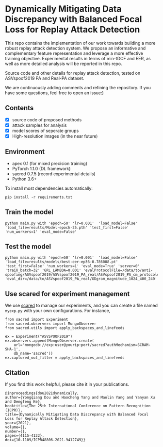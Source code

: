 # Dynamically Mitigating Data Discrepancy with Balanced Focal Loss for Replay Attack Detection

This repo contains the implementation of our work towards building a more robust replay attack detection system. We propose an informative and complementary feature representation and leverage a more effective training objective. Experimental results in terms of min-tDCF and EER, as well as more detailed analysis will be reported in this repo. 

Source code and other details for replay attack detection, tested on ASVspoof2019 PA and Real-PA dataset.

We are continuously adding comments and refining the repository. If you have some questions, feel free to open an issue:)

## Contents
- [x] source code of proposed methods 
- [x] attack samples for analysis
- [x] model scores of seperate groups
- [x] High-resolution images (in the near future)

## Environment
+ apex   0.1 (for mixed precision training)
+ PyTorch  1.1.0 (DL framework)
+ sacred 0.7.5 (record experimental details)
+ Python 3.6+ 

To install most dependencies automatically:

    pip install -r requirements.txt

## Train the model
    python main.py with 'epoch=50' 'lr=0.001'  'load_model=False' 'load_file=results/Model-epoch-25.pth' 'test_first=False' 'num_workers=1' 'eval_mode=False'

## Test the model
    python main.py with 'epoch=50' 'lr=0.001'  'load_model=False' 'load_file=results/models/best-eer-ep36-0.786008.pt' 'test_first=False' 'num_workers=1' 'eval_mode=True' 'server=0' 'train_batch=32' 'GRL_LAMBDA=0.001' 'evalProtocolFile=/data/to/anti-spoofing/ASVspoof2019/ASVspoof2019_PA_real/ASVspoof2019_PA_cm_protocols/ASVspoof2019.PA.real.cm.eval.trl.txt' 'eval_dir=/data/to/ASVspoof2019_PA_real/GDgram_magnitude_1024_400_240'

## Use scared for experiment management
We use [scared](https://github.com/IDSIA/Sacred) to manage our experiments, and you can create a file named `myexp.py` with your own configurations.
For instance, 

    from sacred import Experiment
    from sacred.observers import MongoObserver
    from sacred.utils import apply_backspaces_and_linefeeds

    ex = Experiment("ASVSPOOF2019")
    ex.observers.append(MongoObserver.create(
        url='mongodb://exp:user@yourip:port/sacred?authMechanism=SCRAM-SHA-1',
        db_name='sacred'))
    ex.captured_out_filter = apply_backspaces_and_linefeeds


## Citation
If you find this work helpful, please cite it in your publications.

    @inproceedings{dou2021dynamically,
    author={Yongqiang Dou and Haocheng Yang and Maolin Yang and Yanyan Xu and Dengfeng Ke},
    booktitle={The 25th International Conference on Pattern Recognition (ICPR)}, 
    title={Dynamically Mitigating Data Discrepancy with Balanced Focal Loss for Replay Attack Detection}, 
    year={2021},
    volume={},
    number={},
    pages={4115-4122},
    doi={10.1109/ICPR48806.2021.9412749}}
